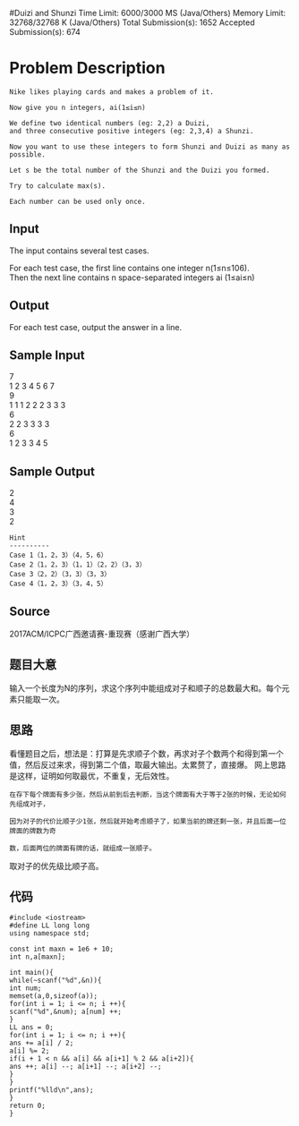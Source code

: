 #Duizi and Shunzi
Time Limit: 6000/3000 MS (Java/Others)    Memory Limit: 32768/32768 K (Java/Others)
Total Submission(s): 1652    Accepted Submission(s): 674


# Problem Description
    Nike likes playing cards and makes a problem of it.
    
    Now give you n integers, ai(1≤i≤n)
    
    We define two identical numbers (eg: 2,2) a Duizi,
    and three consecutive positive integers (eg: 2,3,4) a Shunzi.
    
    Now you want to use these integers to form Shunzi and Duizi as many as possible.
    
    Let s be the total number of the Shunzi and the Duizi you formed.
    
    Try to calculate max(s).
    
    Each number can be used only once.
 

## Input
The input contains several test cases.

For each test case, the first line contains one integer n(1≤n≤106).   
Then the next line contains n space-separated integers ai (1≤ai≤n)
 

## Output
For each test case, output the answer in a line.

## Sample Input
7   
1 2 3 4 5 6 7  
9  
1 1 1 2 2 2 3 3 3  
6  
2 2 3 3 3 3   
6  
1 2 3 3 4 5  
 

## Sample Output
2    
4  
3  
2  

    Hint
    ----------
    Case 1（1，2，3）（4，5，6）
    Case 2（1，2，3）（1，1）（2，2）（3，3）
    Case 3（2，2）（3，3）（3，3）
    Case 4（1，2，3）（3，4，5）
    

 
 

## Source
2017ACM/ICPC广西邀请赛-重现赛（感谢广西大学）
## 题目大意
输入一个长度为N的序列，求这个序列中能组成对子和顺子的总数最大和。每个元素只能取一次。

## 思路
看懂题目之后，想法是：打算是先求顺子个数，再求对子个数两个和得到第一个值，然后反过来求，得到第二个值，取最大输出。太累赘了，直接爆。
网上思路是这样，证明如何取最优，不重复，无后效性。
    
    在存下每个牌面有多少张，然后从前到后去判断，当这个牌面有大于等于2张的时候，无论如何先组成对子，
	
	因为对子的代价比顺子少1张，然后就开始考虑顺子了，如果当前的牌还剩一张，并且后面一位牌面的牌数为奇
	
	数，后面两位的牌面有牌的话，就组成一张顺子。
取对子的优先级比顺子高。

## 代码
    #include <iostream>  
    #define LL long long  
    using namespace std;  
      
    const int maxn = 1e6 + 10;  
    int n,a[maxn];  
      
    int main(){  
    while(~scanf("%d",&n)){  
    int num;  
    memset(a,0,sizeof(a));  
    for(int i = 1; i <= n; i ++){  
    scanf("%d",&num); a[num] ++;  
    }  
    LL ans = 0;  
    for(int i = 1; i <= n; i ++){  
    ans += a[i] / 2;  
    a[i] %= 2;  
    if(i + 1 < n && a[i] && a[i+1] % 2 && a[i+2]){  
    ans ++; a[i] --; a[i+1] --; a[i+2] --;  
    }  
    }  
    printf("%lld\n",ans);  
    }  
    return 0;  
    }  